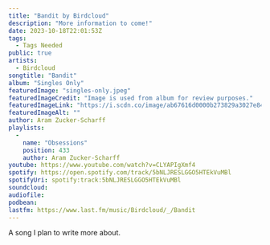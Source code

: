 ```yaml
---
title: "Bandit by Birdcloud"
description: "More information to come!"
date: 2023-10-18T22:01:53Z
tags:
  - Tags Needed
public: true
artists:
  - Birdcloud
songtitle: "Bandit"
album: "Singles Only"
featuredImage: "singles-only.jpeg"
featuredImageCredit: "Image is used from album for review purposes."
featuredImageLink: "https://i.scdn.co/image/ab67616d0000b273829a3027e8461825fd0bc513"
featuredImageAlt: ""
author: Aram Zucker-Scharff
playlists:
  -
    name: "Obsessions"
    position: 433
    author: Aram Zucker-Scharff
youtube: https://www.youtube.com/watch?v=CLYAPIgXmf4
spotify: https://open.spotify.com/track/5bNLJRESLGGO5HTEkVuMBl
spotifyUri: spotify:track:5bNLJRESLGGO5HTEkVuMBl
soundcloud:
audiofile:
podbean:
lastfm: https://www.last.fm/music/Birdcloud/_/Bandit
---
```


A song I plan to write more about.
		